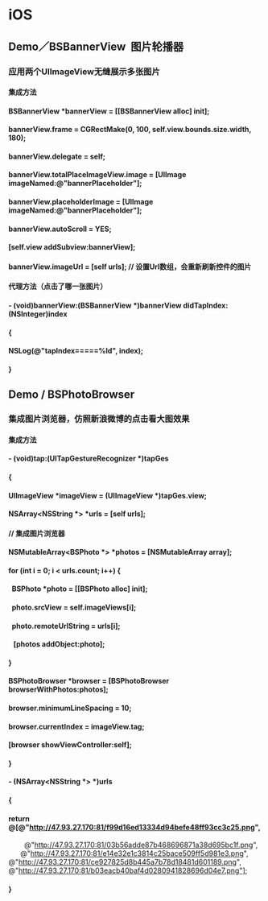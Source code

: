 # iOS
## Demo／BSBannerView  图片轮播器
### 应用两个UIImageView无缝展示多张图片
#### 集成方法 
#### BSBannerView *bannerView = [[BSBannerView alloc] init];
#### bannerView.frame = CGRectMake(0, 100, self.view.bounds.size.width, 180);
#### bannerView.delegate = self;
#### bannerView.totalPlaceImageView.image = [UIImage imageNamed:@"bannerPlaceholder"];
#### bannerView.placeholderImage = [UIImage imageNamed:@"bannerPlaceholder"];
#### bannerView.autoScroll = YES; 
#### [self.view addSubview:bannerView];
#### bannerView.imageUrl = [self urls]; // 设置Url数组，会重新刷新控件的图片

#### 代理方法（点击了哪一张图片）
#### - (void)bannerView:(BSBannerView *)bannerView didTapIndex:(NSInteger)index
#### {
####    NSLog(@"tapIndex=====%ld", index);
#### }


## Demo / BSPhotoBrowser
### 集成图片浏览器，仿照新浪微博的点击看大图效果
#### 集成方法
#### - (void)tap:(UITapGestureRecognizer *)tapGes
#### {
#### UIImageView *imageView = (UIImageView *)tapGes.view;
#### NSArray<NSString *> *urls = [self urls];  
#### // 集成图片浏览器
#### NSMutableArray<BSPhoto *> *photos = [NSMutableArray array];
#### for (int i = 0; i < urls.count; i++) {
####    BSPhoto *photo = [[BSPhoto alloc] init];
####    photo.srcView = self.imageViews[i];
####    photo.remoteUrlString = urls[i];
####    [photos addObject:photo];
#### }
#### BSPhotoBrowser *browser = [BSPhotoBrowser browserWithPhotos:photos];
#### browser.minimumLineSpacing = 10;
#### browser.currentIndex = imageView.tag;
#### [browser showViewController:self];
#### }
#### - (NSArray<NSString *> *)urls
#### {
#### return @[@"http://47.93.27.170:81/f99d16ed13334d94befe48ff93cc3c25.png",
            @"http://47.93.27.170:81/03b56adde87b468696871a38d695bc1f.png",
            @"http://47.93.27.170:81/e14e32e1c3814c25bace509ff5d981e3.png",
            @"http://47.93.27.170:81/ce927825d8b445a7b78d18481d601189.png",
            @"http://47.93.27.170:81/b03eacb40baf4d0280941828696d04e7.png"];
#### }

